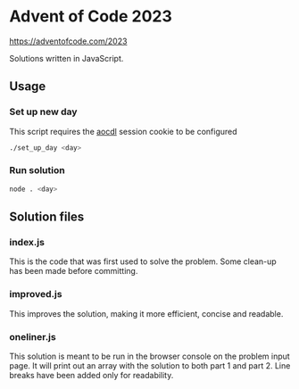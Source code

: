 # Advent of Code 2023

https://adventofcode.com/2023

Solutions written in JavaScript.

## Usage

### Set up new day

This script requires the
[aocdl](https://github.com/GreenLightning/advent-of-code-downloader) session
cookie to be configured

```bash
./set_up_day <day>
```

### Run solution

```bash
node . <day>
```

## Solution files

### index.js

This is the code that was first used to solve the problem. Some clean-up has
been made before committing.

### improved.js

This improves the solution, making it more efficient, concise and readable.

### oneliner.js

This solution is meant to be run in the browser console on the problem input
page. It will print out an array with the solution to both part 1 and part 2.
Line breaks have been added only for readability.
